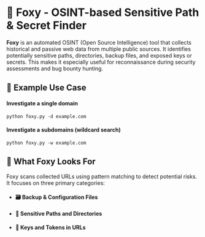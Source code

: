 # 🦊 Foxy - OSINT-based Sensitive Path & Secret Finder
**Foxy** is an automated OSINT (Open Source Intelligence) tool that collects historical and passive web data from multiple public sources. It identifies potentially sensitive paths, directories, backup files, and exposed keys or secrets. This makes it especially useful for reconnaissance during security assessments and bug bounty hunting.


## 🚀 Example Use Case
#### Investigate a single domain
```
python foxy.py -d example.com
```
#### Investigate a subdomains (wildcard search)
```
python foxy.py -w example.com
```

## 🧠 What Foxy Looks For
Foxy scans collected URLs using pattern matching to detect potential risks. It focuses on three primary categories:
  - #### 🗃️ Backup & Configuration Files
  - #### 📁 Sensitive Paths and Directories
  - #### 🔑 Keys and Tokens in URLs
